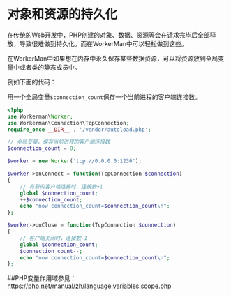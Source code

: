 # 对象和资源的持久化
在传统的Web开发中，PHP创建的对象、数据、资源等会在请求完毕后全部释放，导致很难做到持久化。而在WorkerMan中可以轻松做到这些。

在WorkerMan中如果想在内存中永久保存某些数据资源，可以将资源放到全局变量中或者类的静态成员中。


例如下面的代码：

用一个全局变量```$connection_count```保存一个当前进程的客户端连接数。

```php
<?php
use Workerman\Worker;
use Workerman\Connection\TcpConnection;
require_once __DIR__ . '/vendor/autoload.php';

// 全局变量，保存当前进程的客户端连接数
$connection_count = 0;

$worker = new Worker('tcp://0.0.0.0:1236');

$worker->onConnect = function(TcpConnection $connection)
{
    // 有新的客户端连接时，连接数+1
    global $connection_count;
    ++$connection_count;
    echo "now connection_count=$connection_count\n";
};

$worker->onClose = function(TcpConnection $connection)
{
    // 客户端关闭时，连接数-1
    global $connection_count;
    $connection_count--;
    echo "now connection_count=$connection_count\n";
};

```


##PHP变量作用域参见：
https://php.net/manual/zh/language.variables.scope.php


